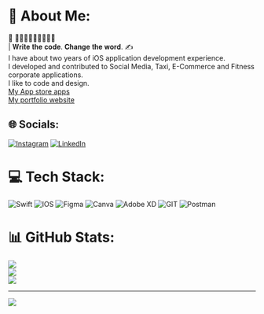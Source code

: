 # 💫 About Me:
 🅳🅴🆅🅴🅻🅾🅿🅴🆁
<br>| 𝐖𝐫𝐢𝐭𝐞 𝐭𝐡𝐞 𝐜𝐨𝐝𝐞. 𝐂𝐡𝐚𝐧𝐠𝐞 𝐭𝐡𝐞 𝐰𝐨𝐫𝐝. ✍️ <br>I have about two years of iOS application development experience.<br>I developed and contributed to Social Media, Taxi, E-Commerce and Fitness corporate applications.<br>I like to code and design.<br>[My App store apps](https://apps.apple.com/tr/developer/yusuf-burak-elkan/id1688419501)<br>[My portfolio website](https://yusufburakelkann.blogspot.com/) 


## 🌐 Socials:
[![Instagram](https://img.shields.io/badge/Instagram-%23E4405F.svg?logo=Instagram&logoColor=white)](https://instagram.com/https://www.instagram.com/y.burakelkan/) [![LinkedIn](https://img.shields.io/badge/LinkedIn-%230077B5.svg?logo=linkedin&logoColor=white)](https://linkedin.com/in/https://www.linkedin.com/in/yusuf-burak-elkan-362392226/) 

# 💻 Tech Stack:
![Swift](https://img.shields.io/badge/swift-F54A2A?style=for-the-badge&logo=swift&logoColor=white) ![IOS](https://img.shields.io/badge/IOS-%2320232a.svg?style=for-the-badge&logo=apple&logoColor=white) 	![Figma](https://img.shields.io/badge/figma-%23F24E1E.svg?style=for-the-badge&logo=figma&logoColor=white) ![Canva](https://img.shields.io/badge/Canva-%2300C4CC.svg?style=for-the-badge&logo=Canva&logoColor=white) ![Adobe XD](https://img.shields.io/badge/Adobe%20XD-470137?style=for-the-badge&logo=Adobe%20XD&logoColor=#FF61F6) ![GIT](https://img.shields.io/badge/Git-fc6d26?style=for-the-badge&logo=git&logoColor=white) ![Postman](https://img.shields.io/badge/Postman-FF6C37?style=for-the-badge&logo=postman&logoColor=white)
# 📊 GitHub Stats:
![](https://github-readme-stats.vercel.app/api?username=burakelkan&theme=dark&hide_border=false&include_all_commits=false&count_private=false)<br/>
![](https://github-readme-streak-stats.herokuapp.com/?user=burakelkan&theme=dark&hide_border=false)<br/>
![](https://github-readme-stats.vercel.app/api/top-langs/?username=burakelkan&theme=dark&hide_border=false&include_all_commits=false&count_private=false&layout=compact)

---
[![](https://visitcount.itsvg.in/api?id=burakelkan&icon=9&color=0)](https://visitcount.itsvg.in)

<!-- Proudly created with GPRM ( https://gprm.itsvg.in ) -->
